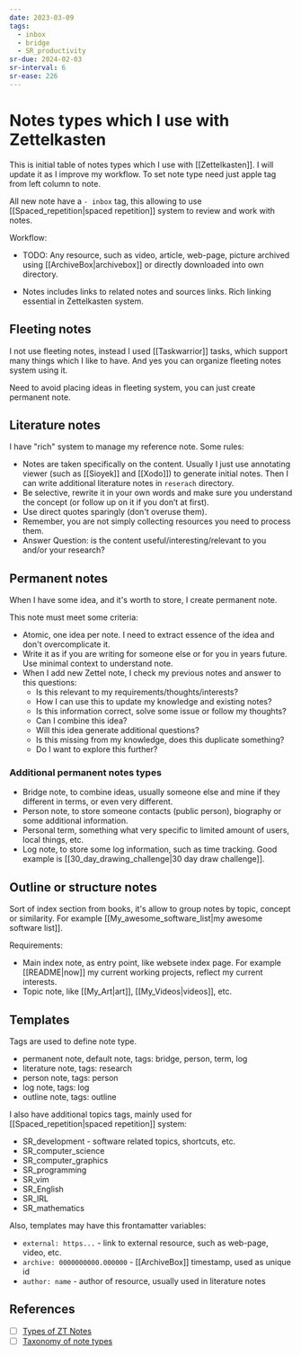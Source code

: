 ```yaml
---
date: 2023-03-09
tags:
  - inbox
  - bridge
  - SR_productivity
sr-due: 2024-02-03
sr-interval: 6
sr-ease: 226
---
```


# Notes types which I use with Zettelkasten

This is initial table of notes types which I use with [[Zettelkasten]]. I will
update it as I improve my workflow. To set note type need just apple tag from
left column to note.

All new note have a `- inbox` tag, this allowing to use
[[Spaced_repetition|spaced repetition]] system to review and work with notes.

Workflow:

- TODO: Any resource, such as video, article, web-page, picture archived using
[[ArchiveBox|archivebox]] or directly downloaded into own directory.

 - Notes includes links to related notes and sources links. Rich linking
 essential in Zettelkasten system.

## Fleeting notes

I not use fleeting notes, instead I used [[Taskwarrior]] tasks, which
support many things which I like to have. And yes you can organize fleeting
notes system using it.

Need to avoid placing ideas in fleeting system, you can just create permanent
note.

## Literature notes

I have "rich" system to manage my reference note. Some rules:
- Notes are taken specifically on the content. Usually I just use annotating
viewer (such as [[Sioyek]] and [[Xodo]]) to
generate initial notes. Then I can write additional literature notes in
`reserach` directory.
- Be selective, rewrite it in your own words and make sure you understand the
concept (or follow up on it if you don’t at first).
- Use direct quotes sparingly (don't overuse them).
- Remember, you are not simply collecting resources you need to process them.
- Answer Question: is the content useful/interesting/relevant to you and/or your
research?

## Permanent notes

When I have some idea, and it's worth to store, I create permanent note.

This note must meet some criteria:
- Atomic, one idea per note. I need to extract essence of the idea and don't
overcomplicate it.
- Write it as if you are writing for someone else or for you in years future.
Use minimal context to understand note.
- When I add new Zettel note, I check my previous notes and answer to this
questions:
    * Is this relevant to my requirements/thoughts/interests?
    * How I can use this to update my knowledge and existing notes?
    * Is this information correct, solve some issue or follow my thoughts?
    * Can I combine this idea?
    * Will this idea generate additional questions?
    * Is this missing from my knowledge, does this duplicate something?
    * Do I want to explore this further?

### Additional permanent notes types

- Bridge note, to combine ideas, usually someone else and mine if they different
  in terms, or even very different.
- Person note, to store someone contacts (public person), biography or some
additional information.
- Personal term, something what very specific to limited amount of users, local
  things, etc.
- Log note, to store some log information, such as time tracking. Good example
is [[30_day_drawing_challenge|30 day draw challenge]].

## Outline or structure notes

Sort of index section from books, it's allow to group notes by topic, concept or
similarity. For example [[My_awesome_software_list|my awesome software list]].

Requirements:
- Main index note, as entry point, like websete index page. For example
[[README|now]] my current working projects, reflect my current interests.
- Topic note, like [[My_Art|art]], [[My_Videos|videos]], etc.

## Templates

Tags are used to define note type.

- permanent note, default note, tags: bridge, person, term, log
- literature note, tags: research
- person note, tags: person
- log note, tags: log
- outline note, tags: outline

I also have additional topics tags, mainly used for
[[Spaced_repetition|spaced repetition]] system:
- SR_development - software related topics, shortcuts, etc.
- SR_computer_science
- SR_computer_graphics
- SR_programming
- SR_vim
- SR_English
- SR_IRL
- SR_mathematics

Also, templates may have this frontamatter variables:
- `external: https...` - link to external resource, such as web-page, video, etc.
- `archive: 0000000000.000000` - [[ArchiveBox]] timestamp, used as unique id
- `author: name` - author of resource, usually used in literature notes

## References

- [ ] [Types of ZT Notes](https://zk.zettel.page/types-of-notes)
- [ ] [Taxonomy of note types](https://notes.andymatuschak.org/Taxonomy_of_note_types)
